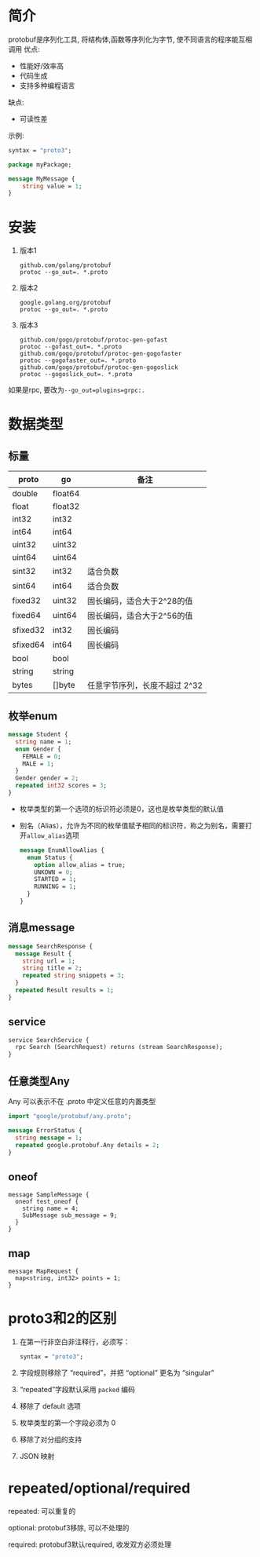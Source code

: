 # 简介
protobuf是序列化工具, 将结构体,函数等序列化为字节, 使不同语言的程序能互相调用
优点:
* 性能好/效率高
* 代码生成
* 支持多种编程语言

缺点:
* 可读性差

示例:
```proto
syntax = "proto3";

package myPackage;

message MyMessage {
    string value = 1;
}
```

# 安装

1. 版本1

   ```shell
   github.com/golang/protobuf
   protoc --go_out=. *.proto
   ```

2. 版本2

   ```shell
   google.golang.org/protobuf
   protoc --go_out=. *.proto
   ```

3. 版本3

   ```shell
   github.com/gogo/protobuf/protoc-gen-gofast
   protoc --gofast_out=. *.proto
   github.com/gogo/protobuf/protoc-gen-gogofaster
   protoc --gogofaster_out=. *.proto
   github.com/gogo/protobuf/protoc-gen-gogoslick
   protoc --gogoslick_out=. *.proto
   ```

如果是rpc, 要改为`--go_out=plugins=grpc:.`

# 数据类型

## 标量

| proto    | go      | 备注                          |
| -------- | ------- | ----------------------------- |
| double   | float64 |                               |
| float    | float32 |                               |
| int32    | int32   |                               |
| int64    | int64   |                               |
| uint32   | uint32  |                               |
| uint64   | uint64  |                               |
| sint32   | int32   | 适合负数                      |
| sint64   | int64   | 适合负数                      |
| fixed32  | uint32  | 固长编码，适合大于2^28的值    |
| fixed64  | uint64  | 固长编码，适合大于2^56的值    |
| sfixed32 | int32   | 固长编码                      |
| sfixed64 | int64   | 固长编码                      |
| bool     | bool    |                               |
| string   | string  |                               |
| bytes    | []byte  | 任意字节序列，长度不超过 2^32 |



## 枚举enum

   ```protobuf
   message Student {
     string name = 1;
     enum Gender {
       FEMALE = 0;
       MALE = 1;
     }
     Gender gender = 2;
     repeated int32 scores = 3;
   }
   ```

   * 枚举类型的第一个选项的标识符必须是0，这也是枚举类型的默认值

   * 别名（Alias），允许为不同的枚举值赋予相同的标识符，称之为别名，需要打开`allow_alias`选项

     ```protobuf
     message EnumAllowAlias {
       enum Status {
         option allow_alias = true;
         UNKOWN = 0;
         STARTED = 1;
         RUNNING = 1;
       }
     }
     ```

     

## 消息message

   ```protobuf
   message SearchResponse {
     message Result {
       string url = 1;
       string title = 2;
       repeated string snippets = 3;
     }
     repeated Result results = 1;
   }
   ```

   

## service

   ```protobuf
   service SearchService {
     rpc Search (SearchRequest) returns (stream SearchResponse);
   }
   ```

   

## 任意类型Any

   Any 可以表示不在 .proto 中定义任意的内置类型

   ```protobuf
   import "google/protobuf/any.proto";
   
   message ErrorStatus {
     string message = 1;
     repeated google.protobuf.Any details = 2;
   }
   ```

   

## oneof

   ```
   message SampleMessage {
     oneof test_oneof {
       string name = 4;
       SubMessage sub_message = 9;
     }
   }
   ```

   

## map

   ```
   message MapRequest {
     map<string, int32> points = 1;
   }
   ```

  

# proto3和2的区别

1. 在第一行非空白非注释行，必须写：

   ```protobuf
   syntax = "proto3";
   ```

   

2. 字段规则移除了 “required”，并把 “optional” 更名为 “singular”

3. “repeated”字段默认采用 `packed` 编码

4. 移除了 default 选项

5. 枚举类型的第一个字段必须为 0

6. 移除了对分组的支持

7.  JSON 映射

# repeated/optional/required

repeated: 可以重复的

optional: protobuf3移除, 可以不处理的

required: protobuf3默认required, 收发双方必须处理

